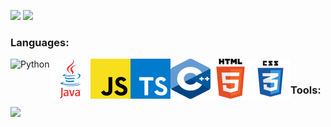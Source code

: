 ![](https://github.com/WiggleGiggle/github-stats/blob/master/generated/overview.svg)
![](https://github.com/WiggleGiggle/github-stats/blob/master/generated/languages.svg)

### Languages:   
<img src='./images/PythonLogo.png' alt='Python' width='64px' height='64px' align='left'>   
<img src='./images/JavaLogo.png' alt='Java' width='64px' height='64px' align='left'>   
<img src='./images/JavaScriptLogo.png' alt='JavaScript' width='64px' height='64px' align='left'>   
<img src='./images/TypeScriptLogo.png' alt='TypeScript' width='64px' height='64px' align='left'>   
<img src='./images/C++Logo.png' alt='C++' width='64px' height='64px' align='left'>   
<img src='./images/HTMLLogo.png' alt='HTML' width='64px' height='64px' align='left'>   
<img src='./images/CSSLogo.png' alt='CSS' width='64px' height='64px' align='left'>   

<br>

### Tools:
<img src='' alt='Node.js' width='16px' height='16px' align='left'>

